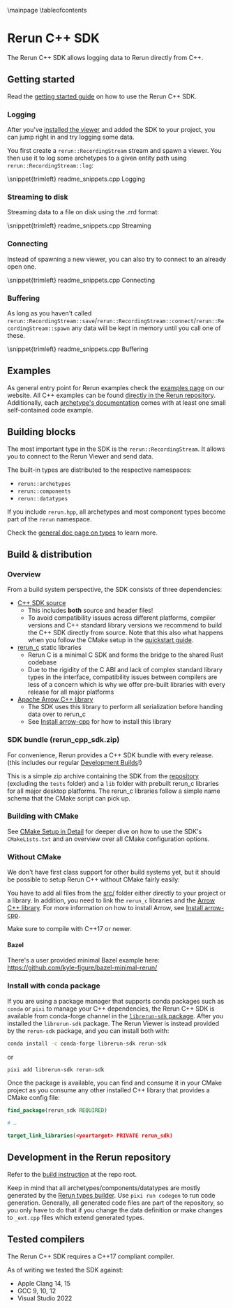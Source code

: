 \mainpage
\tableofcontents

# Rerun C++ SDK

The Rerun C++ SDK allows logging data to Rerun directly from C++.

## Getting started

Read the [getting started guide](https://www.rerun.io/docs/getting-started/quick-start/cpp) on how to use the Rerun C++ SDK.

### Logging

After you've [installed the viewer](https://www.rerun.io/docs/getting-started/installing-viewer) and added the SDK to your project, you can jump right in and try logging some data.

You first create a `rerun::RecordingStream` stream and spawn a viewer. You then use it to log some archetypes to a given entity path using `rerun::RecordingStream::log`:

\snippet{trimleft} readme_snippets.cpp Logging

### Streaming to disk

Streaming data to a file on disk using the .rrd format:

\snippet{trimleft} readme_snippets.cpp Streaming

### Connecting

Instead of spawning a new viewer, you can also try to connect to an already open one.

\snippet{trimleft} readme_snippets.cpp Connecting

### Buffering

As long as you haven't called `rerun::RecordingStream::save`/`rerun::RecordingStream::connect`/`rerun::RecordingStream::spawn`
any data will be kept in memory until you call one of these.

\snippet{trimleft} readme_snippets.cpp Buffering


## Examples

As general entry point for Rerun examples check the [examples page](https://www.rerun.io/examples) on our website.
All C++ examples can be found [directly in the Rerun repository](https://github.com/rerun-io/rerun/tree/latest/examples/cpp).
Additionally, each [archetype's documentation](https://www.rerun.io/docs/reference/types) comes with at least one small self-contained code example.


## Building blocks

The most important type in the SDK is the `rerun::RecordingStream`.
It allows you to connect to the Rerun Viewer and send data.

The built-in types are distributed to the respective namespaces:
* `rerun::archetypes`
* `rerun::components`
* `rerun::datatypes`

If you include `rerun.hpp`, all archetypes and most component types become part of the `rerun` namespace.

Check the [general doc page on types](https://www.rerun.io/docs/reference/types) to learn more.

## Build & distribution

### Overview

From a build system perspective, the SDK consists of three dependencies:

* [C++ SDK source](https://github.com/rerun-io/rerun/tree/latest/rerun_cpp/src/)
  * This includes **both** source and header files!
  * To avoid compatibility issues across different platforms, compiler versions and C++ standard library versions
we recommend to build the C++ SDK directly from source.
Note that this also what happens when you follow the CMake setup in the [quickstart guide](https://www.rerun.io/docs/getting-started/quick-start/cpp).
* [rerun_c](https://github.com/rerun-io/rerun/tree/latest/crates/top/rerun_c/) static libraries
  * Rerun C is a minimal C SDK and forms the bridge to the shared Rust codebase
  * Due to the rigidity of the C ABI and lack of complex standard library types in the interface,
    compatibility issues between compilers are less of a concern
    which is why we offer pre-built libraries with every release for all major platforms
* [Apache Arrow C++ library](https://arrow.apache.org/docs/cpp/index.html)
  * The SDK uses this library to perform all serialization before handing data over to rerun_c
  * See [Install arrow-cpp](arrow_cpp_install.md) for how to install this library


### SDK bundle (rerun_cpp_sdk.zip)

For convenience, Rerun provides a C++ SDK bundle with every release.
(this includes our regular [Development Builds](https://github.com/rerun-io/rerun/releases/tag/prerelease)!)

This is a simple zip archive containing the SDK from the [repository](https://github.com/rerun-io/rerun/tree/latest/rerun_cpp)
(excluding the `tests` folder) and a `lib` folder with prebuilt rerun_c libraries for all major desktop platforms.
The rerun_c libraries follow a simple name schema that the CMake script can pick up.


### Building with CMake

See [CMake Setup in Detail](cmake_setup_in_detail.md) for deeper dive on
how to use the SDK's `CMakeLists.txt` and an overview over all CMake configuration options.

### Without CMake

We don't have first class support for other build systems yet,
but it should be possible to setup Rerun C++ without CMake fairly easily:

You have to add all files from the [src/](https://github.com/rerun-io/rerun/tree/latest/rerun_cpp/src/) folder
either directly to your project or a library.
In addition, you need to link the `rerun_c` libraries and the [Arrow C++ library](https://arrow.apache.org/docs/cpp/index.html).
For more information on how to install Arrow, see [Install arrow-cpp](arrow_cpp_install.md).

Make sure to compile with C++17 or newer.

#### Bazel

There's a user provided minimal Bazel example here: https://github.com/kyle-figure/bazel-minimal-rerun/

### Install with conda package

If you are using a package manager that supports conda packages such as `conda` or `pixi` to manage your C++ dependencies,
the Rerun C++ SDK is available from conda-forge channel in the [`librerun-sdk` package]().
After you installed the `librerun-sdk` package. The Rerun Viewer is instead provided by the
`rerun-sdk` package, and you can install both with:

```bash
conda install -c conda-forge librerun-sdk rerun-sdk
```

or

```bash
pixi add librerun-sdk rerun-sdk
```

Once the package is available, you can find and consume it in your CMake project
as you consume any other installed C++ library that provides a CMake config file:

```cmake
find_package(rerun_sdk REQUIRED)

# …

target_link_libraries(<yourtarget> PRIVATE rerun_sdk)
```


## Development in the Rerun repository

Refer to the [build instruction](https://github.com/rerun-io/rerun/tree/latest/BUILD.md) at the repo root.

Keep in mind that all archetypes/components/datatypes are mostly generated by the [Rerun types builder](https://github.com/rerun-io/rerun/tree/latest/crates/build/re_types_builder).
Use `pixi run codegen` to run code generation. Generally, all generated code files are part of the repository,
so you only have to do that if you change the data definition or make changes to `_ext.cpp` files which
extend generated types.

## Tested compilers

The Rerun C++ SDK requires a C++17 compliant compiler.

As of writing we tested the SDK against:
* Apple Clang 14, 15
* GCC 9, 10, 12
* Visual Studio 2022
